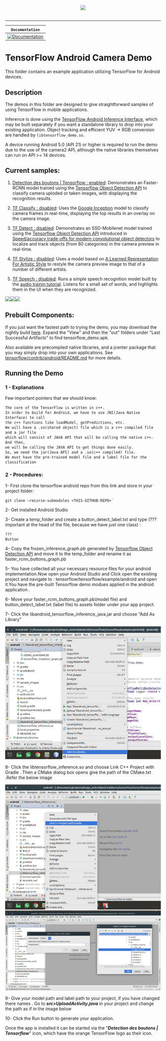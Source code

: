 <div align="center">
  <img src="https://www.tensorflow.org/images/tf_logo_transp.png"><br><br>
</div>

-----------------


| **`Documentation`** |
|-----------------|
| [![Documentation](https://img.shields.io/badge/api-reference-blue.svg)](https://www.tensorflow.org/api_docs/) |


# TensorFlow Android Camera Demo

This folder contains an example application utilizing TensorFlow for Android
devices.

## Description

The demos in this folder are designed to give straightforward samples of using
TensorFlow in mobile applications.

Inference is done using the [TensorFlow Android Inference
Interface](../../../tensorflow/contrib/android), which may be built separately
if you want a standalone library to drop into your existing application. Object
tracking and efficient YUV -> RGB conversion are handled by
`libtensorflow_demo.so`.

A device running Android 5.0 (API 21) or higher is required to run the demo due
to the use of the camera2 API, although the native libraries themselves can run
on API >= 14 devices.

## Current samples:

1. [Detection des boutons | Tensorflow : enabled](https://github.com/tensorflow/tensorflow/blob/master/tensorflow/examples/android/src/org/tensorflow/demo/ClassifierActivity.java):
        Demonstrates an Faster-RCNN model trained using the
        [Tensorflow Object Detection API](https://gitlab-lyon.sqli.com/ebmourabit/visual-recognition-server-control-ionic-back) to classify camera uploded or taken images, with displaying the recognition results.

2. [TF Classify : disabled](https://github.com/tensorflow/tensorflow/blob/master/tensorflow/examples/android/src/org/tensorflow/demo/ClassifierActivity.java):
        Uses the [Google Inception](https://arxiv.org/abs/1409.4842)
        model to classify camera frames in real-time, displaying the top results
        in an overlay on the camera image.
3. [TF Detect : disabled](https://github.com/tensorflow/tensorflow/blob/master/tensorflow/examples/android/src/org/tensorflow/demo/DetectorActivity.java):
        Demonstrates an SSD-Mobilenet model trained using the
        [Tensorflow Object Detection API](https://github.com/tensorflow/models/tree/master/research/object_detection/)
        introduced in [Speed/accuracy trade-offs for modern convolutional object detectors](https://arxiv.org/abs/1611.10012) to
        localize and track objects (from 80 categories) in the camera preview
        in real-time.
4. [TF Stylize : disabled](https://github.com/tensorflow/tensorflow/blob/master/tensorflow/examples/android/src/org/tensorflow/demo/StylizeActivity.java):
        Uses a model based on [A Learned Representation For Artistic Style](https://arxiv.org/abs/1610.07629) to restyle the camera preview
        image to that of a number of different artists.
5.  [TF Speech : disabled](https://github.com/tensorflow/tensorflow/blob/master/tensorflow/examples/android/src/org/tensorflow/demo/SpeechActivity.java):
    Runs a simple speech recognition model built by the [audio trainin tutorial](https://www.tensorflow.org/versions/master/tutorials/audio_recognition). Listens
    for a small set of words, and highlights them in the UI when they are
    recognized.
        
<img src="sample_images/classify1.jpg" width="30%"><img src="sample_images/stylize1.jpg" width="30%"><img src="sample_images/detect1.jpg" width="30%">

## Prebuilt Components:

If you just want the fastest path to trying the demo, you may download the
nightly build
[here](https://ci.tensorflow.org/view/Nightly/job/nightly-android/). Expand the
"View" and then the "out" folders under "Last Successful Artifacts" to find
tensorflow_demo.apk.

Also available are precompiled native libraries, and a jcenter package that you
may simply drop into your own applications. See
[tensorflow/contrib/android/README.md](../../../tensorflow/contrib/android/README.md)
for more details.

## Running the Demo

### 1 - Explanations

Few important pointers that we should know:

    The core of the TensorFlow is written in c++.
    In order to build for Android, we have to use JNI(Java Native Interface) to call 
    the c++ functions like loadModel, getPredictions, etc.
    We will have a .so(shared object) file which is a c++ compiled file and a jar file
    which will consist of JAVA API that will be calling the native c++. And then, 
    we will be calling the JAVA API to get things done easily.
    So, we need the jar(Java API) and a .so(c++ compiled) file.
    We must have the pre-trained model file and a label file for the classification

### 2 - Procedures:

   1- First clone the tensorflow android repo from this link and store in your project folder:

    git clone –recurse-submodules <THIS-GITHUB-REPO>`

   2- Get installed Android Studio

   3- Create a temp_folder and create a button_detect_label.txt and type (??? important at the head of the file, because we have just one class) :
    
    ???
    Button

   4- Copy the frozen_inference_graph.pb generated by [Tensorflow Object Detection API](https://gitlab-lyon.sqli.com/ebmourabit/visual-recognition-server-control-ionic-back)
      and move it to the temp_folder and rename it as faster_rcnn_buttons_graph.pb
 
   5- You have collected all your necessary resource files for your android implementation.Now open your Android Studio 
      and Click open the existing project and navigate to : tensorflow/tensorflow/example/android and open it.You have 
      the pre-built Tensorflow demo modues applied in the android application .
      
   6-  Move your faster_rcnn_buttons_graph.pb(model file) and button_detect_label.txt (label file) to assets folder under your app project.
   
   7- Click the libandroid_tensorflow_inference_java.jar and choose “Add As Library”
   
   ![](screenshots/android1.png)
      
   8- Click the libtensorflow_inference.so and choose Link C++ Project with Gradle . Then a CMake dialog box opens give 
      the path of the CMake.txt .Refer the below image
   
   ![](screenshots/android2.png)
   ![](screenshots/android3.png)
      
   9- Give your model path and label path to your project, if you have changed there names .
      Go to ***src>UploadActivity.java*** in your project and change the path as if in the image below
      
   10- Click the Run button to generate your application.


Once the app is installed it can be started via the "***Detection des boutons | Tensorflow***" icon, which have the orange TensorFlow logo as
their icon.



